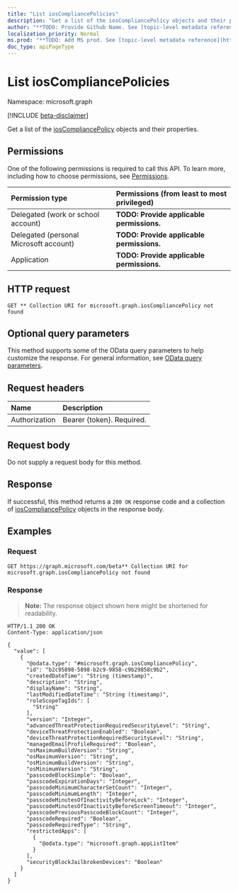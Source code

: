 ```yaml
---
title: "List iosCompliancePolicies"
description: "Get a list of the iosCompliancePolicy objects and their properties."
author: "**TODO: Provide Github Name. See [topic-level metadata reference](https://msgo.azurewebsites.net/add/document/guidelines/metadata.html#topic-level-metadata)**"
localization_priority: Normal
ms.prod: "**TODO: Add MS prod. See [topic-level metadata reference](https://msgo.azurewebsites.net/add/document/guidelines/metadata.html#topic-level-metadata)**"
doc_type: apiPageType
---
```


# List iosCompliancePolicies
Namespace: microsoft.graph

[!INCLUDE [beta-disclaimer](../../includes/beta-disclaimer.md)]

Get a list of the [iosCompliancePolicy](../resources/ioscompliancepolicy.md) objects and their properties.

## Permissions
One of the following permissions is required to call this API. To learn more, including how to choose permissions, see [Permissions](/graph/permissions-reference).

|Permission type|Permissions (from least to most privileged)|
|:---|:---|
|Delegated (work or school account)|**TODO: Provide applicable permissions.**|
|Delegated (personal Microsoft account)|**TODO: Provide applicable permissions.**|
|Application|**TODO: Provide applicable permissions.**|

## HTTP request

<!-- {
  "blockType": "ignored"
}
-->
``` http
GET ** Collection URI for microsoft.graph.iosCompliancePolicy not found
```

## Optional query parameters
This method supports some of the OData query parameters to help customize the response. For general information, see [OData query parameters](/graph/query-parameters).

## Request headers
|Name|Description|
|:---|:---|
|Authorization|Bearer {token}. Required.|

## Request body
Do not supply a request body for this method.

## Response

If successful, this method returns a `200 OK` response code and a collection of [iosCompliancePolicy](../resources/ioscompliancepolicy.md) objects in the response body.

## Examples

### Request
<!-- {
  "blockType": "request",
  "name": "list_ioscompliancepolicy"
}
-->
``` http
GET https://graph.microsoft.com/beta** Collection URI for microsoft.graph.iosCompliancePolicy not found
```


### Response
>**Note:** The response object shown here might be shortened for readability.
<!-- {
  "blockType": "response",
  "truncated": true,
  "@odata.type": "Collection(microsoft.graph.iosCompliancePolicy)"
}
-->
``` http
HTTP/1.1 200 OK
Content-Type: application/json

{
  "value": [
    {
      "@odata.type": "#microsoft.graph.iosCompliancePolicy",
      "id": "b2c95898-5898-b2c9-9858-c9b29858c9b2",
      "createdDateTime": "String (timestamp)",
      "description": "String",
      "displayName": "String",
      "lastModifiedDateTime": "String (timestamp)",
      "roleScopeTagIds": [
        "String"
      ],
      "version": "Integer",
      "advancedThreatProtectionRequiredSecurityLevel": "String",
      "deviceThreatProtectionEnabled": "Boolean",
      "deviceThreatProtectionRequiredSecurityLevel": "String",
      "managedEmailProfileRequired": "Boolean",
      "osMaximumBuildVersion": "String",
      "osMaximumVersion": "String",
      "osMinimumBuildVersion": "String",
      "osMinimumVersion": "String",
      "passcodeBlockSimple": "Boolean",
      "passcodeExpirationDays": "Integer",
      "passcodeMinimumCharacterSetCount": "Integer",
      "passcodeMinimumLength": "Integer",
      "passcodeMinutesOfInactivityBeforeLock": "Integer",
      "passcodeMinutesOfInactivityBeforeScreenTimeout": "Integer",
      "passcodePreviousPasscodeBlockCount": "Integer",
      "passcodeRequired": "Boolean",
      "passcodeRequiredType": "String",
      "restrictedApps": [
        {
          "@odata.type": "microsoft.graph.appListItem"
        }
      ],
      "securityBlockJailbrokenDevices": "Boolean"
    }
  ]
}
```

